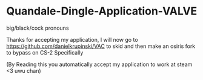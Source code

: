 # Quandale-Dingle-Application-VALVE
big/black/cock pronouns

Thanks for accepting my application, I will now go to https://github.com/danielkrupinski/VAC to skid and then make an osiris fork to bypass on CS-2 Specifically
































































(By Reading this you automatically accept my application to work at steam <3 uwu chan)
